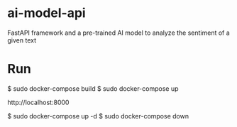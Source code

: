 # ai-model-api
FastAPI framework and a pre-trained AI model to analyze the sentiment of a given text

# Run

$ sudo docker-compose build
$ sudo docker-compose up

http://localhost:8000

$ sudo docker-compose up -d
$ sudo docker-compose down